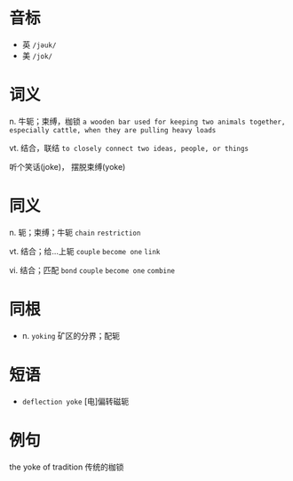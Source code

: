 # 音标

- 英 `/jəuk/`
- 美 `/jok/`

# 词义

n. 牛轭；束缚，枷锁
`a wooden bar used for keeping two animals together, especially cattle, when they are pulling heavy loads`

vt. 结合，联结
`to closely connect two ideas, people, or things`



听个笑话(joke)， 摆脱束缚(yoke)

# 同义

n. 轭；束缚；牛轭
`chain` `restriction`

vt. 结合；给…上轭
`couple` `become one` `link`

vi. 结合；匹配
`bond` `couple` `become one` `combine`

# 同根

- n. `yoking` 矿区的分界；配轭

# 短语

- `deflection yoke` [电]偏转磁轭

# 例句

the yoke of tradition
传统的枷锁


